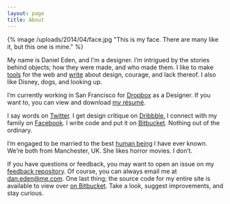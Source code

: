 ```yaml
---
layout: page
title: About
---
```


{% image /uploads/2014/04/face.jpg "This is my face. There are many like it, but this one is mine." %}

My name is Daniel Eden, and I'm a designer. I’m intrigued by the stories behind objects;
how they were made, and who made them. I like to make [tools](/portfolio) for the web
and [write](/blog) about design, courage, and lack thereof. I also like Disney, dogs,
and looking up.

I’m currently working in San Francisco for [Dropbox](http://dropbox.com) as a Designer.
If you want to, you can view and download [my résumé](http://cl.ly/OlXO).

I say words on [Twitter](http://twitter.com/_dte). I get design critique on
[Dribbble.](http://dribbble.com/dte) I connect with my family on
[Facebook](http://www.facebook.com/daniel.eden). I write code and put it on
[Bitbucket](https://bitbucket.org/daneden/). Nothing out of the ordinary.

I’m engaged to be married to the best [human being](http://twitter.com/iamemliy)
I have ever known. We’re both from Manchester, UK. She likes horror movies. I don’t.

If you have questions or feedback, you may want to open an issue on my
[feedback repository](https://github.com/daneden/feedback). Of course, you can always
email me at [dan.eden@me.com](mailto:dan.eden@me.com).
One last thing; the source code for my entire site is available to view over
[on Bitbucket](https://bitbucket.org/daneden/daneden.me). Take a look, suggest improvements,
and stay curious.
